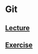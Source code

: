 # Git

## [Lecture](https://www.notion.so/startupsummer2020/9f39f1a3ed5f48b09e5afee1f9edf00f)
## [Exercise](https://www.notion.so/startupsummer2020/d939e760b87a46689c686516f4710b2a)
